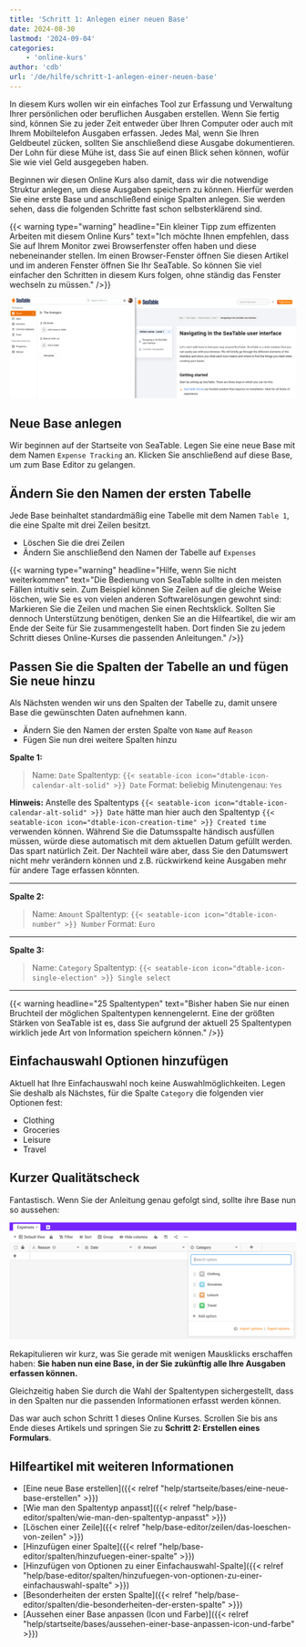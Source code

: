 ```yaml
---
title: 'Schritt 1: Anlegen einer neuen Base'
date: 2024-08-30
lastmod: '2024-09-04'
categories:
    - 'online-kurs'
author: 'cdb'
url: '/de/hilfe/schritt-1-anlegen-einer-neuen-base'
---
```


In diesem Kurs wollen wir ein einfaches Tool zur Erfassung und Verwaltung Ihrer persönlichen oder beruflichen Ausgaben erstellen. Wenn Sie fertig sind, können Sie zu jeder Zeit entweder über Ihren Computer oder auch mit Ihrem Mobiltelefon Ausgaben erfassen. Jedes Mal, wenn Sie Ihren Geldbeutel zücken, sollten Sie anschließend diese Ausgabe dokumentieren. Der Lohn für diese Mühe ist, dass Sie auf einen Blick sehen können, wofür Sie wie viel Geld ausgegeben haben.

Beginnen wir diesen Online Kurs also damit, dass wir die notwendige Struktur anlegen, um diese Ausgaben speichern zu können. Hierfür werden Sie eine erste Base und anschließend einige Spalten anlegen. Sie werden sehen, dass die folgenden Schritte fast schon selbsterklärend sind.

{{< warning  type="warning" headline="Ein kleiner Tipp zum effizenten Arbeiten mit diesem Online Kurs"  text="Ich möchte Ihnen empfehlen, dass Sie auf Ihrem Monitor zwei Browserfenster offen haben und diese nebeneinander stellen. Im einen Browser-Fenster öffnen Sie diesen Artikel und im anderen Fenster öffnen Sie Ihr SeaTable. So können Sie viel einfacher den Schritten in diesem Kurs folgen, ohne ständig das Fenster wechseln zu müssen." />}}

![](images/level1-browser-window-setup.png)

## Neue Base anlegen

Wir beginnen auf der Startseite von SeaTable. Legen Sie eine neue Base mit dem Namen `Expense Tracking` an. Klicken Sie anschließend auf diese Base, um zum Base Editor zu gelangen.

## Ändern Sie den Namen der ersten Tabelle

Jede Base beinhaltet standardmäßig eine Tabelle mit dem Namen `Table 1`, die eine Spalte mit drei Zeilen besitzt.

- Löschen Sie die drei Zeilen
- Ändern Sie anschließend den Namen der Tabelle auf `Expenses`

{{< warning  type="warning" headline="Hilfe, wenn Sie nicht weiterkommen"  text="Die Bedienung von SeaTable sollte in den meisten Fällen intuitiv sein. Zum Beispiel können Sie Zeilen auf die gleiche Weise löschen, wie Sie es von vielen anderen Softwarelösungen gewohnt sind: Markieren Sie die Zeilen und machen Sie einen Rechtsklick. Sollten Sie dennoch Unterstützung benötigen, denken Sie an die Hilfeartikel, die wir am Ende der Seite für Sie zusammengestellt haben. Dort finden Sie zu jedem Schritt dieses Online-Kurses die passenden Anleitungen." />}}

## Passen Sie die Spalten der Tabelle an und fügen Sie neue hinzu

Als Nächsten wenden wir uns den Spalten der Tabelle zu, damit unsere Base die gewünschten Daten aufnehmen kann.

- Ändern Sie den Namen der ersten Spalte von `Name` auf `Reason`
- Fügen Sie nun drei weitere Spalten hinzu

**Spalte 1:**

> Name: `Date` Spaltentyp: `{{< seatable-icon icon="dtable-icon-calendar-alt-solid" >}} Date` Format: beliebig Minutengenau: `Yes`

**Hinweis:** Anstelle des Spaltentyps `{{< seatable-icon icon="dtable-icon-calendar-alt-solid" >}} Date` hätte man hier auch den Spaltentyp `{{< seatable-icon icon="dtable-icon-creation-time" >}} Created time` verwenden können. Während Sie die Datumsspalte händisch ausfüllen müssen, würde diese automatisch mit dem aktuellen Datum gefüllt werden. Das spart natürlich Zeit. Der Nachteil wäre aber, dass Sie den Datumswert nicht mehr verändern können und z.B. rückwirkend keine Ausgaben mehr für andere Tage erfassen könnten.

---

**Spalte 2:**

> Name: `Amount` Spaltentyp: `{{< seatable-icon icon="dtable-icon-number" >}} Number` Format: `Euro`

---

**Spalte 3:**

> Name: `Category` Spaltentyp: `{{< seatable-icon icon="dtable-icon-single-election" >}} Single select`

---

{{< warning  headline="25 Spaltentypen"  text="Bisher haben Sie nur einen Bruchteil der möglichen Spaltentypen kennengelernt. Eine der größten Stärken von SeaTable ist es, dass Sie aufgrund der aktuell 25 Spaltentypen wirklich jede Art von Information speichern können." />}}

## Einfachauswahl Optionen hinzufügen

Aktuell hat Ihre Einfachauswahl noch keine Auswahlmöglichkeiten. Legen Sie deshalb als Nächstes, für die Spalte `Category` die folgenden vier Optionen fest:

- Clothing
- Groceries
- Leisure
- Travel

## Kurzer Qualitätscheck

Fantastisch. Wenn Sie der Anleitung genau gefolgt sind, sollte ihre Base nun so aussehen:

![](images/level1-expenses-table.png)

Rekapitulieren wir kurz, was Sie gerade mit wenigen Mausklicks erschaffen haben: **Sie haben nun eine Base, in der Sie zukünftig alle Ihre Ausgaben erfassen können.**

Gleichzeitig haben Sie durch die Wahl der Spaltentypen sichergestellt, dass in den Spalten nur die passenden Informationen erfasst werden können.

Das war auch schon Schritt 1 dieses Online Kurses. Scrollen Sie bis ans Ende dieses Artikels und springen Sie zu **Schritt 2: Erstellen eines Formulars**.

## Hilfeartikel mit weiteren Informationen

- [Eine neue Base erstellen]({{< relref "help/startseite/bases/eine-neue-base-erstellen" >}})
- [Wie man den Spaltentyp anpasst]({{< relref "help/base-editor/spalten/wie-man-den-spaltentyp-anpasst" >}})
- [Löschen einer Zeile]({{< relref "help/base-editor/zeilen/das-loeschen-von-zeilen" >}})
- [Hinzufügen einer Spalte]({{< relref "help/base-editor/spalten/hinzufuegen-einer-spalte" >}})
- [Hinzufügen von Optionen zu einer Einfachauswahl-Spalte]({{< relref "help/base-editor/spalten/hinzufuegen-von-optionen-zu-einer-einfachauswahl-spalte" >}})
- [Besonderheiten der ersten Spalte]({{< relref "help/base-editor/spalten/die-besonderheiten-der-ersten-spalte" >}})
- [Aussehen einer Base anpassen (Icon und Farbe)]({{< relref "help/startseite/bases/aussehen-einer-base-anpassen-icon-und-farbe" >}})
